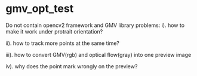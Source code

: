 # gmv_opt_test
Do not contain opencv2 framework and GMV library
problems:
i). how to make it work under protrait orientation?

ii). how to track more points at the same time?

iii). how to convert GMV(rgb) and optical flow(gray) into one preview image

iv). why does the point mark wrongly on the preview?
